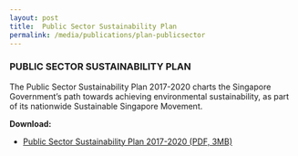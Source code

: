 ```yaml
---
layout: post
title:  Public Sector Sustainability Plan
permalink: /media/publications/plan-publicsector
---
```


### PUBLIC SECTOR SUSTAINABILITY PLAN

The Public Sector Sustainability Plan 2017-2020 charts the Singapore Government’s path towards achieving environmental sustainability, as part of its nationwide Sustainable Singapore Movement.

**Download:**

* [<a href="/docs/default-source/publications/public-sector-sustainability-plan-2017-2020.pdf" target="_blank">Public Sector Sustainability Plan 2017-2020 (PDF, 3MB)</a>](/docs/default-source/publications/public-sector-sustainability-plan-2017-2020.pdf)
